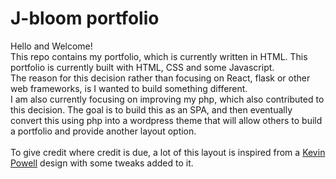 # J-bloom portfolio
Hello and Welcome!  
This repo contains my portfolio, which is currently written in HTML. 
This portfolio is currently built with HTML, CSS and some Javascript.  
The reason for this decision rather than focusing on React, flask or other web frameworks, is I wanted to build something different.  
I am also currently focusing on improving my php, which also contributed to this decision. The goal is to build this as an SPA, and then eventually convert 
this using php into a wordpress theme that will allow others to build a portfolio and provide another layout option.  
<br>
To give credit where credit is due, a lot of this layout is inspired from a [Kevin Powell](https://www.youtube.com/@KevinPowell) design with some tweaks added to it.    

